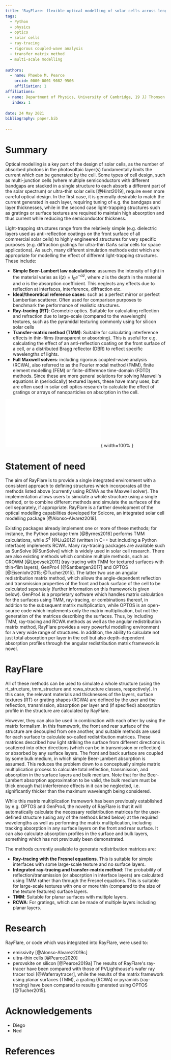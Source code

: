 ```yaml
---
title: 'RayFlare: flexible optical modelling of solar cells across length scales'
tags:
  - Python
  - physics
  - optics
  - solar cells
  - ray-tracing
  - rigorous coupled-wave analysis
  - transfer matrix method
  - multi-scale modelling
  
authors:
  - name: Phoebe M. Pearce
    orcid: 0000-0001-9082-9506
    affiliation: 1
affiliations:
 - name: Department of Physics, University of Cambridge, 19 JJ Thomson Avenue, Cambridge CB3 0HE
   index: 1

date: 24 May 2021
bibliography: paper.bib

---
```


# Summary

Optical modelling is a key part of the design of solar cells, as the number of absorbed photons in the photovoltaic
layer(s) fundamentally limits the current which can be generated by the cell. Some types of cell design, such as 
multi-junction cells (where multiple semiconductors with different bandgaps are stacked in a single structure to 
each absorb a different part of the solar spectrum) or ultra-thin solar cells [@Hirst2019], require even more careful optical design.
In the first case, it is generally desirable to match the current generated in each layer, requiring tuning of e.g. the
bandgaps and layer thicknesses, while in the second case light-trapping structures such as gratings or surface textures
are required to maintain high absorption and thus current while reducing the semiconductor thickness.

Light-trapping structures range from the relatively simple (e.g. dielectric layers used as anti-reflection coatings
on the front surface of all commercial solar cells) to highly engineered structures for very specific purposes (e.g.
diffraction gratings for ultra-thin GaAs solar cells for space applications). As such, many different simulation methods 
exist which are appropriate for modelling the effect of different light-trapping structures. These include:

- **Simple Beer-Lambert law calculations**: assumes the intensity of light in the material varies as
  $I(z) = I_0 e^{-\alpha z}$, where $z$ is the depth in the material and $\alpha$ is the absorption coefficient. This 
  neglects any effects due to reflection at interfaces, interference, diffraction etc.
- **Ideal/theoretical reference cases**: such as a perfect mirror or perfect Lambertian scatterer. Often used for comparison
  purposes to benchmark the performance of realistic structures.
- **Ray-tracing (RT)**: Geometric optics. Suitable for calculating reflection and refraction due to large-scale 
  (compared to the wavelength) textures, such as the pyramidal texturing commonly using for silicon solar cells
- **Transfer-matrix method (TMM)**: Suitable for calculating interference effects in thin-films (transparent or absorbing).
  This is useful for e.g. calculating the effect of an anti-reflection coating on the front surface of a cell, or
  a distributed Bragg reflector (DBR) to reflect specific wavelengths of lights.
- **Full Maxwell solvers**: including rigorous coupled-wave analysis (RCWA), also referred to as the Fourier modal method (FMM),
  finite element modelling (FEM) or finite-difference time-domain (FDTD) methods. Since these are more general solutions for
  solving Maxwell's equations in (periodically) textured layers, these have many uses, but are often used in solar cell
  optics research to calculate the effect of gratings or arrays of nanoparticles on absorption in the cell.

![Schematic of the methods implemented in RayFlare.](rayflare_diagram_crop.pdf){ width=100% }

# Statement of need

The aim of RayFlare is to provide a single integrated environment with a consistent approach to defining structures which
incorporates all the methods listed above (currently using RCWA as the Maxwell solver). The implementation allows users 
to simulate a whole structure using a single method, or to combine different methods and simulate the surfaces of the cell
separately, if appropriate. RayFlare is a further development of the optical modelling capabilities developed for Solcore,
an integrated solar cell modelling package [@Alonso-Alvarez2018].

Existing packages already implement one or more of these methods; for instance, the Python package tmm [@Byrnes2016] performs
TMM calculations, while $S^4$ [@Liu2012] (written in C++ but including a Python interface) implements RCWA. Many ray-tracing packages are
available such as SunSolve [@SunSolve] which is widely used in solar cell research. There are also existing methods which combine 
multiple methods, such as CROWM [@Lipovsek2011] (ray-tracing with TMM for textured surfaces with thin-film layers), GenPro4 [@Santbergen2017]
and OPTOS [@Eisenlohr2015; @Tucher2015]. The latter two use an angular redistribution matrix method, which allows the
angle-dependent reflection and transmission properties of the front and back surface of the cell to be calculated separately
(further information on this framework is given below).
GenPro4 is a proprietary software which handles matrix calculation for the surfaces using TMM, ray-tracing, or combinations thereof, 
in addition to the subsequent matrix multiplication, while
OPTOS is an open-source code which implements only the matrix multiplication, but not the generation of the matrices describing
the surfaces. Thus, by including TMM, ray-tracing and RCWA methods as well as the angular redistribution matrix method, RayFlare provides
a very powerful modelling environment for a very wide range of structures. In addition, the ability to calculate not just
total absorption per layer in the cell but also depth-dependent absorption profiles through the angular redistribution matrix
framework is novel.

# RayFlare

All of these methods can be used to simulate a whole structure (using the rt_structure, tmm_structure and rcwa_structure
classes, respectively). In this case, the relevant materials and thicknesses of the layers, surface textures (RT) or grating shapes
(RCWA) are defined by the user and the reflection, transmission, absorption per layer and (if specified) absorption profile
in the structure are calculated by RayFlare.

However, they can also be used in combination with each other by using the matrix formalism. In this
framework, the front and rear surface of the structure are decoupled from one another, and suitable methods are used for each surface
to calculate so-called redistribution matrices. These matrices described how light striking the surface from different directions
is scattered into other directions (which can be in transmission or reflection) or absorbed by any surface layers. The front and
back surface are coupled by some bulk medium, in which simple Beer-Lambert absorption is assumed. This reduces the problem down
to a conceptually simple matrix multiplication process to calculate total reflection, transmission, and absorption in the
surface layers and bulk medium. Note that for the Beer-Lambert absorption approximation to be valid, the bulk medium must be thick
enough that interference effects in it can be neglected, i.e. significantly thicker than the maximum wavelength being considered.

While this matrix multiplication framework has been previously established by e.g. OPTOS and GenPro4, the novelty of RayFlare is that
it will automatically calculate the necessary redistribution matrices for the user-defined structure (using any of the methods listed below)
at the required wavelengths as well as performing the matrix multiplication, including tracking absorption in any surface layers on the
front and rear surface. It can also calculate absorption profiles in the surface and bulk layers, something which has not previously been
demonstrated.

The methods currently available to generate redistribution matrices are:

- **Ray-tracing with the Fresnel equations**. This is suitable for simple interfaces with some large-scale texture and no surface layers.
- **Integrated ray-tracing and transfer-matrix method**: The probability of reflection/transmission
  (or absorption in interface layers) are calculated using TMM rather than through the Fresnel equations. This is suitable for large-scale
  textures with one or more thin (compared to the size of the texture features) surface layers.
- **TMM**: Suitable for planar surfaces with multiple layers.
- **RCWA**: For gratings, which can be made of multiple layers including planar layers.


# Research
RayFlare, or code which was integrated into RayFlare, were used to:

- emissivity [@Alonso-Alvarez2019c]
- ultra-thin cells [@Pearce2020]
- perovskite on silicon [@Pearce2019a]
The results of RayFlare's ray-tracer have been compared with those of PVLighthouse's wafer ray tracer tool [@Waferraytracer],
while the results of the matrix framework using planar surfaces (TMM), a grating (RCWA) or pyramids (ray-tracing) have been
compared to results generated using OPTOS [@Tucher2015].

# Acknowledgements

- Diego
- Ned

# References
